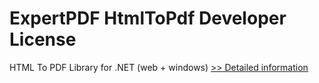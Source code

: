# ExpertPDF HtmlToPdf Developer License
HTML To PDF Library for .NET (web + windows)
[>> Detailed information](https://secure.shareit.com/shareit/product.html?productid=300149482&affiliateid=200057808)